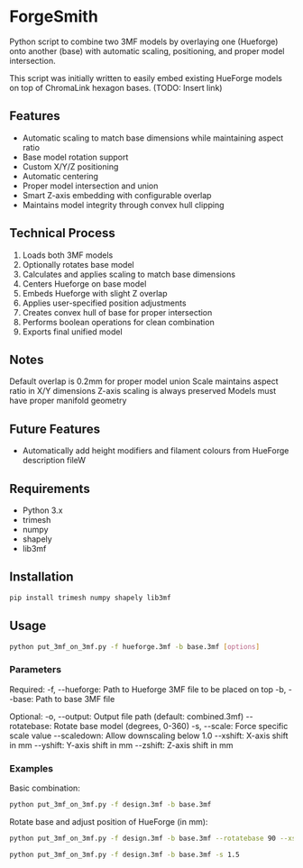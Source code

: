 # ForgeSmith
Python script to combine two 3MF models by overlaying one (Hueforge) onto another (base) with automatic scaling, positioning, and proper model intersection.

This script was initially written to easily embed existing HueForge models on top of ChromaLink hexagon bases. (TODO: Insert link)

## Features
- Automatic scaling to match base dimensions while maintaining aspect ratio
- Base model rotation support
- Custom X/Y/Z positioning
- Automatic centering
- Proper model intersection and union
- Smart Z-axis embedding with configurable overlap
- Maintains model integrity through convex hull clipping

## Technical Process
1. Loads both 3MF models
2. Optionally rotates base model
3. Calculates and applies scaling to match base dimensions
4. Centers Hueforge on base model
5. Embeds Hueforge with slight Z overlap
6. Applies user-specified position adjustments
7. Creates convex hull of base for proper intersection
8. Performs boolean operations for clean combination
9. Exports final unified model

## Notes
Default overlap is 0.2mm for proper model union
Scale maintains aspect ratio in X/Y dimensions
Z-axis scaling is always preserved
Models must have proper manifold geometry

## Future Features
- Automatically add height modifiers and filament colours from HueForge description fileW

## Requirements
- Python 3.x
- trimesh
- numpy
- shapely
- lib3mf

## Installation
```bash
pip install trimesh numpy shapely lib3mf
```

## Usage
```bash
python put_3mf_on_3mf.py -f hueforge.3mf -b base.3mf [options]
```

### Parameters
Required:
-f, --hueforge: Path to Hueforge 3MF file to be placed on top
-b, --base: Path to base 3MF file

Optional:
-o, --output: Output file path (default: combined.3mf)
--rotatebase: Rotate base model (degrees, 0-360)
-s, --scale: Force specific scale value
--scaledown: Allow downscaling below 1.0
--xshift: X-axis shift in mm
--yshift: Y-axis shift in mm
--zshift: Z-axis shift in mm

### Examples
Basic combination:
```bash
python put_3mf_on_3mf.py -f design.3mf -b base.3mf
```

Rotate base and adjust position of HueForge (in mm):
```bash
python put_3mf_on_3mf.py -f design.3mf -b base.3mf --rotatebase 90 --xshift 5 --zshift 0.5
```

```bash
python put_3mf_on_3mf.py -f design.3mf -b base.3mf -s 1.5
```